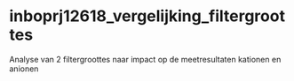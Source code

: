 # inboprj12618_vergelijking_filtergroottes
Analyse van 2 filtergroottes naar impact op de meetresultaten kationen en anionen
